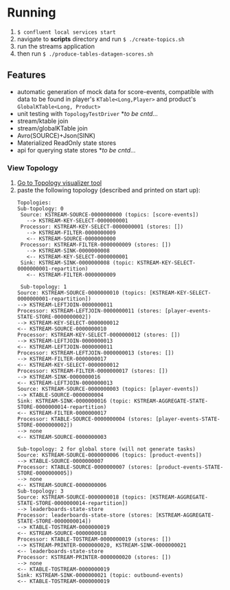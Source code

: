 # Running
1. `$ confluent local services start` 
2. navigate to **scripts** directory and run `$ ./create-topics.sh`
3. run the streams application
4. then run `$ ./produce-tables-datagen-scores.sh`

## Features
- automatic generation of mock data for score-events, compatible with data to be found in player's `KTable<Long,Player>` and product's `GlobalKTable<Long, Product>`
- unit testing with `TopologyTestDriver` **to be cntd...*
- stream/ktable join
- stream/globalKTable join
- Avro(SOURCE)+Json(SINK)
- Materialized ReadOnly state stores
- api for querying state stores **to be cntd...*

### View Topology
1. [Go to Topology visualizer tool](https://zz85.github.io/kafka-streams-viz/)
2. paste the following topology (described and printed on start up):
   ```text
   Topologies:
   Sub-topology: 0
    Source: KSTREAM-SOURCE-0000000000 (topics: [score-events])
      --> KSTREAM-KEY-SELECT-0000000001
    Processor: KSTREAM-KEY-SELECT-0000000001 (stores: [])
      --> KSTREAM-FILTER-0000000009
      <-- KSTREAM-SOURCE-0000000000
    Processor: KSTREAM-FILTER-0000000009 (stores: [])
      --> KSTREAM-SINK-0000000008
      <-- KSTREAM-KEY-SELECT-0000000001
    Sink: KSTREAM-SINK-0000000008 (topic: KSTREAM-KEY-SELECT-0000000001-repartition)
      <-- KSTREAM-FILTER-0000000009

    Sub-topology: 1
   Source: KSTREAM-SOURCE-0000000010 (topics: [KSTREAM-KEY-SELECT-0000000001-repartition])
   --> KSTREAM-LEFTJOIN-0000000011
   Processor: KSTREAM-LEFTJOIN-0000000011 (stores: [player-events-STATE-STORE-0000000002])
   --> KSTREAM-KEY-SELECT-0000000012
   <-- KSTREAM-SOURCE-0000000010
   Processor: KSTREAM-KEY-SELECT-0000000012 (stores: [])
   --> KSTREAM-LEFTJOIN-0000000013
   <-- KSTREAM-LEFTJOIN-0000000011
   Processor: KSTREAM-LEFTJOIN-0000000013 (stores: [])
   --> KSTREAM-FILTER-0000000017
   <-- KSTREAM-KEY-SELECT-0000000012
   Processor: KSTREAM-FILTER-0000000017 (stores: [])
   --> KSTREAM-SINK-0000000016
   <-- KSTREAM-LEFTJOIN-0000000013
   Source: KSTREAM-SOURCE-0000000003 (topics: [player-events])
   --> KTABLE-SOURCE-0000000004
   Sink: KSTREAM-SINK-0000000016 (topic: KSTREAM-AGGREGATE-STATE-STORE-0000000014-repartition)
   <-- KSTREAM-FILTER-0000000017
   Processor: KTABLE-SOURCE-0000000004 (stores: [player-events-STATE-STORE-0000000002])
   --> none
   <-- KSTREAM-SOURCE-0000000003

   Sub-topology: 2 for global store (will not generate tasks)
   Source: KSTREAM-SOURCE-0000000006 (topics: [product-events])
   --> KTABLE-SOURCE-0000000007
   Processor: KTABLE-SOURCE-0000000007 (stores: [product-events-STATE-STORE-0000000005])
   --> none
   <-- KSTREAM-SOURCE-0000000006
   Sub-topology: 3
   Source: KSTREAM-SOURCE-0000000018 (topics: [KSTREAM-AGGREGATE-STATE-STORE-0000000014-repartition])
   --> leaderboards-state-store
   Processor: leaderboards-state-store (stores: [KSTREAM-AGGREGATE-STATE-STORE-0000000014])
   --> KTABLE-TOSTREAM-0000000019
   <-- KSTREAM-SOURCE-0000000018
   Processor: KTABLE-TOSTREAM-0000000019 (stores: [])
   --> KSTREAM-PRINTER-0000000020, KSTREAM-SINK-0000000021
   <-- leaderboards-state-store
   Processor: KSTREAM-PRINTER-0000000020 (stores: [])
   --> none
   <-- KTABLE-TOSTREAM-0000000019
   Sink: KSTREAM-SINK-0000000021 (topic: outbound-events)
   <-- KTABLE-TOSTREAM-0000000019